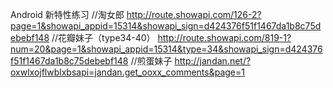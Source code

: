 Android 新特性练习
//淘女郎
http://route.showapi.com/126-2?page=1&showapi_appid=15314&showapi_sign=d424376f51f1467da1b8c75debebf148
//花瓣妹子（type34-40）
http://route.showapi.com/819-1?num=20&page=1&showapi_appid=15314&type=34&showapi_sign=d424376f51f1467da1b8c75debebf148
//煎蛋妹子
http://jandan.net/?oxwlxojflwblxbsapi=jandan.get_ooxx_comments&page=1